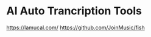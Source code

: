 AI Auto Trancription Tools
==========================
https://lamucal.com/
https://github.com/JoinMusic/fish